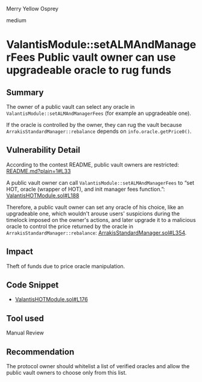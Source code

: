 Merry Yellow Osprey

medium

# ValantisModule::setALMAndManagerFees Public vault owner can use upgradeable oracle to rug funds

## Summary
The owner of a public vault can select any oracle in `ValantisModule::setALMAndManagerFees` (for example an upgradeable one).

If the oracle is controlled by the owner, they can rug the vault because `ArrakisStandardManager::rebalance` depends on `info.oracle.getPrice0()`.

## Vulnerability Detail

According to the contest README, public vault owners are restricted: [README.md?plain=1#L33](https://github.com/sherlock-audit/2024-03-arrakis/blob/64a7dc6ccb5de2824870474a9f35fd3386669e89/README.md?plain=1#L33)

A public vault owner can call `ValantisModule::setALMAndManagerFees` to “set HOT, oracle (wrapper of HOT), and init manager fees function.”: [ValantisHOTModule.sol#L188](https://github.com/sherlock-audit/2024-03-arrakis/blob/64a7dc6ccb5de2824870474a9f35fd3386669e89/arrakis-modular/src/abstracts/ValantisHOTModule.sol#L188)

Therefore, a public vault owner can set any oracle of his choice, like an upgradeable one, which wouldn't arouse users' suspicions during the timelock imposed on the owner's actions, and later upgrade it to a malicious oracle to control the price returned by the oracle in `ArrakisStandardManager::rebalance`: [ArrakisStandardManager.sol#L354](https://github.com/sherlock-audit/2024-03-arrakis/blob/64a7dc6ccb5de2824870474a9f35fd3386669e89/arrakis-modular/src/ArrakisStandardManager.sol#L354C48-L354C48).

## Impact

Theft of funds due to price oracle manipulation.

## Code Snippet

- [ValantisHOTModule.sol#L176](https://github.com/sherlock-audit/2024-03-arrakis/blob/64a7dc6ccb5de2824870474a9f35fd3386669e89/arrakis-modular/src/abstracts/ValantisHOTModule.sol#L176)

## Tool used

Manual Review

## Recommendation

The protocol owner should whitelist a list of verified oracles and allow the public vault owners to choose only from this list.